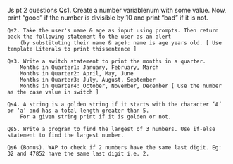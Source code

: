 Js pt 2 questions
    Qs1. Create a number variablenum with some value. Now, print “good” if the number is divisible by 10 and print “bad” if it is not.

    Qs2. Take the user's name & age as input using prompts. Then return back the following statement to the user as an alert 
        (by substituting their name & age): name is age years old. [ Use template Literals to print thissentence ]

    Qs3. Write a switch statement to print the months in a quarter.
        Months in Quarter1: January, February, March 
        Months in Quarter2: April, May, June 
        Months in Quarter3: July, August, September 
        Months in Quarter4: October, November, December [ Use the number as the case value in switch ]
    
    Qs4. A string is a golden string if it starts with the character ‘A’ or ‘a’ and has a total length greater than 5.
        For a given string print if it is golden or not.

    Qs5. Write a program to find the largest of 3 numbers. Use if-else statement to find the largest number. 

    Qs6 (Bonus). WAP to check if 2 numbers have the same last digit. Eg: 32 and 47852 have the same last digit i.e. 2.
